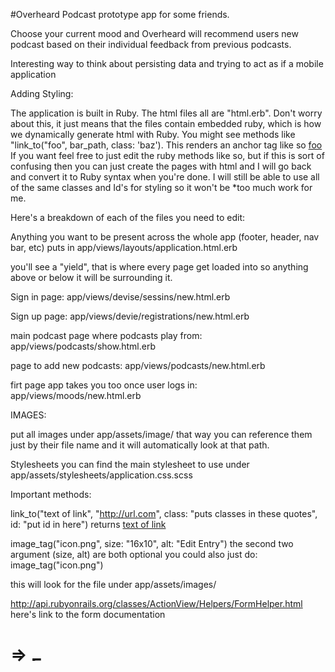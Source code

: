 #Overheard
Podcast prototype app for some friends.  

Choose your current mood and Overheard will recommend users new podcast based on their individual feedback from previous podcasts.

Interesting way to think about persisting data and trying to act as if a mobile application

Adding Styling:

The application is built in Ruby.  The html files all are "html.erb".  Don't worry about this, it just means that the files contain embedded ruby, which is how we dynamically generate html with Ruby.  You might see methods like "link_to("foo", bar_path, class: 'baz').  This renders an anchor tag like so <a href="bar_path" class="baz">foo</a>
If you want feel free to just edit the ruby methods like so, but if this is sort of confusing then you can just create the pages with html and I will go back and convert it to Ruby syntax when you're done.  I will still be able to use all of the same classes and Id's for styling so it won't be *too much work for me. 


Here's a breakdown of each of the files you need to edit:

Anything you want to be present across the whole app (footer, header, nav bar, etc)
puts in app/views/layouts/application.html.erb

you'll see a "yield", that is where every page get loaded into so anything above or below it will be surrounding it.

Sign in page:
app/views/devise/sessins/new.html.erb

Sign up page:
app/views/devie/registrations/new.html.erb

main podcast page where podcasts play from:
app/views/podcasts/show.html.erb

page to add new podcasts:
app/views/podcasts/new.html.erb

firt page app takes you too once user logs in:
app/views/moods/new.html.erb


IMAGES:

put all images under app/assets/image/
that way you can reference them just by their file name and it will automatically look at that path.


Stylesheets
  you can find the main stylesheet to use under app/assets/stylesheets/application.css.scss
 

Important methods:

link_to("text of link", "http://url.com", class: "puts classes in these quotes", id: "put id in here")
returns <a href="http://url.com" class="adsfasfsadf" id="asdfasfads">text of link </a>

image_tag("icon.png", size: "16x10", alt: "Edit Entry")   the second two argument (size, alt) are both optional you could also just do:
image_tag("icon.png")

this will look for the file under app/assets/images/


http://api.rubyonrails.org/classes/ActionView/Helpers/FormHelper.html
here's link to the form documentation
# => <img src="/assets/icon.png" width="16" height="10" alt="Edit Entry" />
